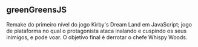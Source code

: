 ## greenGreensJS
Remake do primeiro nível do jogo Kirby's Dream Land em JavaScript; jogo de plataforma no qual o protagonista ataca inalando e cuspindo os seus inimigos, e pode voar. O objetivo final é derrotar o chefe Whispy Woods.
